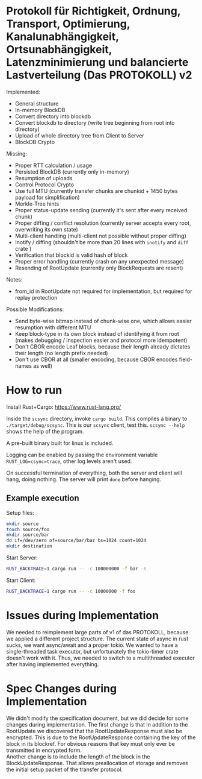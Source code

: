 # Protokoll für Richtigkeit, Ordnung, Transport, Optimierung, Kanalunabhängigkeit, Ortsunabhängigkeit, Latenzminimierung und balancierte Lastverteilung (Das PROTOKOLL) v2

Implemented:

* General structure
* In-memory BlockDB
* Convert directory into blockdb
* Convert blockdb to directory (write tree beginning from root into directory)
* Upload of whole directory tree from Client to Server
* BlockDB Crypto

Missing:

* Proper RTT calculation / usage
* Persisted BlockDB (currently only in-memory)
* Resumption of uploads
* Control Protocol Crypto
* Use full MTU (currently transfer chunks are chunkid + 1450 bytes payload for simplification)
* Merkle-Tree hints
* Proper status-update sending (currently it's sent after every received chunk)
* Proper diffing / conflict resolution (currently server accepts every root, overwriting its own state)
* Multi-client handling (multi-client not possible without proper diffing)
* Inotify / diffing (shouldn't be more than 20 lines with `inotify` and `diff` crate )
* Verification that blockid is valid hash of block
* Proper error handling (currently crash on any unexpected message)
* Resending of RootUpdate (currently only BlockRequests are resent)

Notes:

* from_id in RootUpdate not required for implementation, but required for replay protection

Possible Modifications:

* Send byte-wise bitmap instead of chunk-wise one, which allows easier resumption with different MTU
* Keep block-type in its own block instead of identifying it from root (makes debugging / inspection easier and protocol more idempotent)
* Don't CBOR encode Leaf blocks, because their length already dictates their length (no length prefix needed)
* Don't use CBOR at all (smaller encoding, because CBOR encodes field-names as well)

# How to run

Install Rust+Cargo: https://www.rust-lang.org/

Inside the `scsync` directory, invoke `cargo build`.
This compiles a binary to `./target/debug/scsync`.
This is our `scsync` client, test this.
`scsync --help` shows the help of the program.

A pre-built binary built for linux is included.

Logging can be enabled by passing the environment variable
`RUST_LOG=csync=trace`, other log levels aren't used.

On successful termination of everything, both the server and client will hang, doing nothing.
The server will print `done` before hanging.

## Example execution

Setup files:

```sh
mkdir source
touch source/foo
mkdir source/bar
dd if=/dev/zero of=source/bar/baz bs=1024 count=1024
mkdir destination
```

Start Server:

```sh
RUST_BACKTRACE=1 cargo run -- -c 100000000 -f bar -s
```

Start Client:

```sh
RUST_BACKTRACE=1 cargo run -- -c 10000000 -f foo
```

# Issues during Implementation

We needed to reimplement large parts of v1 of das PROTOKOLL, because we applied a different project structure.
The current state of async in rust sucks, we want async/await and a proper tokio.
We wanted to have a single-threaded task executor, but unfortunately the tokio-timer crate doesn't work with it.
Thus, we needed to switch to a multithreaded executor after having implemented everything.

# Spec Changes during Implementation

We didn't modify the specification document, but we did decide for some changes during implementation.
The first change is that in addition to the RootUpdate we discovered that the RootUpdateResponse must also be encrypted.
This is due to the RootUpdateResponse containing the key of the block in its blockref.
For obvious reasons that key must only ever be transmitted in encrypted form.  
Another change is to include the length of the block in the BlockUpdateResponse.
That allows preallocation of storage and removes the initial setup packet of the transfer protocol.
